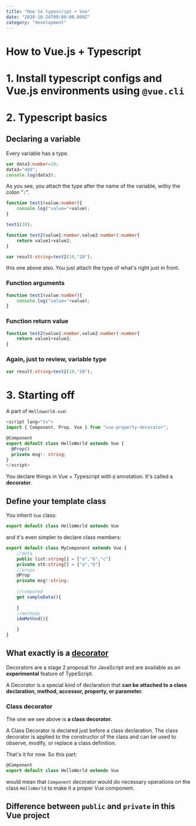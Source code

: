 ```yaml
---
title: "How to typescript + Vue"
date: "2018-10-24T09:00:00.009Z"
category: "development"
---
```

# How to Vue.js + Typescript

# 1. Install typescript configs and Vue.js environments using `@vue.cli`

# 2. Typescript basics

## Declaring a variable
Every variable has a type. 
```ts
var data3:number=10;
data3="ddd";
console.log(data3);
```
As you see, you attach the type after the name of the variable, withy the colon "`:`".

```ts
function test1(value:number){
    console.log("value="+value);
}

test1(10);

function test2(value1:number,value2:number):number{
    return value1+value2;
}

var result:string=test2(10,"20");
```
this one above also. You just attach the type of what's right just in front. 

### Function arguments
```ts
function test1(value:number){
    console.log("value="+value);
}
```

### Function return value
```ts
function test2(value1:number,value2:number):number{
    return value1+value2;
}
```

### Again, just to review, variable type
```ts
var result:string=test2(10,"20");
```

# 3. Starting off 
A part of `Helloworld.vue`:
```ts
<script lang="ts">
import { Component, Prop, Vue } from "vue-property-decorator";

@Component
export default class HelloWorld extends Vue {
  @Prop()
  private msg!: string;
}
</script>
```

You declare things in Vue + Typescript with `@` annotation. It's called a **decorator**.

## Define your template class
You inherit `Vue` class:
```ts
export default class HelloWorld extends Vue
```

and it's even simpler to declare class members:
```ts
export default class MyComponent extends Vue {
    //data
    public list:string[] = ["a","b","c"]
    private sth:string[] = ["a","b"]
    //props
	@Prop
    private msg!:string;
    
    //computed
    get sampleData(){
            
    }
    //methods
    iAmMethod(){

    }
}
```

## What exactly is a [decorator](https://www.typescriptlang.org/docs/handbook/decorators.html)
Decorators are a stage 2 proposal for JavaScript and are available as an **experimental** feature of TypeScript.

A Decorator is a special kind of declaration that **can be attached to a class declaration, method, accessor, property, or parameter.**

### Class decorator
The one we see above is **a class decorator.**

A Class Decorator is declared just before a class declaration. The class decorator is applied to the constructor of the class and can be used to observe, modify, or replace a class definition. 

That's it for now. So this part:
```ts
@Component
export default class HelloWorld extends Vue 
```
would mean that `Component` decorator would do necessary operations on the class `HelloWorld` to make it a proper Vue component.

## Difference between `public` and `private` in this Vue project
